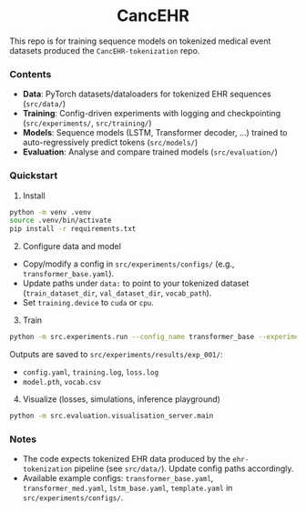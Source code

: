 <h1 align="center">
  <!-- <img src="src/evaluation/visualisation_server/static/images/logo.png" width="64" style="vertical-align:middle;margin-right:8px;"> -->
  CancEHR
</h1>

This repo is for training sequence models on tokenized medical event datasets produced the `CancEHR-tokenization` repo.

### Contents
- **Data**: PyTorch datasets/dataloaders for tokenized EHR sequences (`src/data/`)
- **Training**: Config-driven experiments with logging and checkpointing (`src/experiments/`, `src/training/`)
- **Models**: Sequence models (LSTM, Transformer decoder, ...) trained to auto-regressively predict tokens (`src/models/`)
- **Evaluation**: Analyse and compare trained models (`src/evaluation/`)

### Quickstart
1) Install
```bash
python -m venv .venv
source .venv/bin/activate
pip install -r requirements.txt
```

2) Configure data and model
- Copy/modify a config in `src/experiments/configs/` (e.g., `transformer_base.yaml`).
- Update paths under `data:` to point to your tokenized dataset (`train_dataset_dir`, `val_dataset_dir`, `vocab_path`).
- Set `training.device` to `cuda` or `cpu`.

3) Train
```bash
python -m src.experiments.run --config_name transformer_base --experiment_name exp_001
```
Outputs are saved to `src/experiments/results/exp_001/`:
- `config.yaml`, `training.log`, `loss.log`
- `model.pth`, `vocab.csv`

4) Visualize (losses, simulations, inference playground)
```bash
python -m src.evaluation.visualisation_server.main
```

### Notes
- The code expects tokenized EHR data produced by the `ehr-tokenization` pipeline (see `src/data/`). Update config paths accordingly.
- Available example configs: `transformer_base.yaml`, `transformer_med.yaml`, `lstm_base.yaml`, `template.yaml` in `src/experiments/configs/`.
